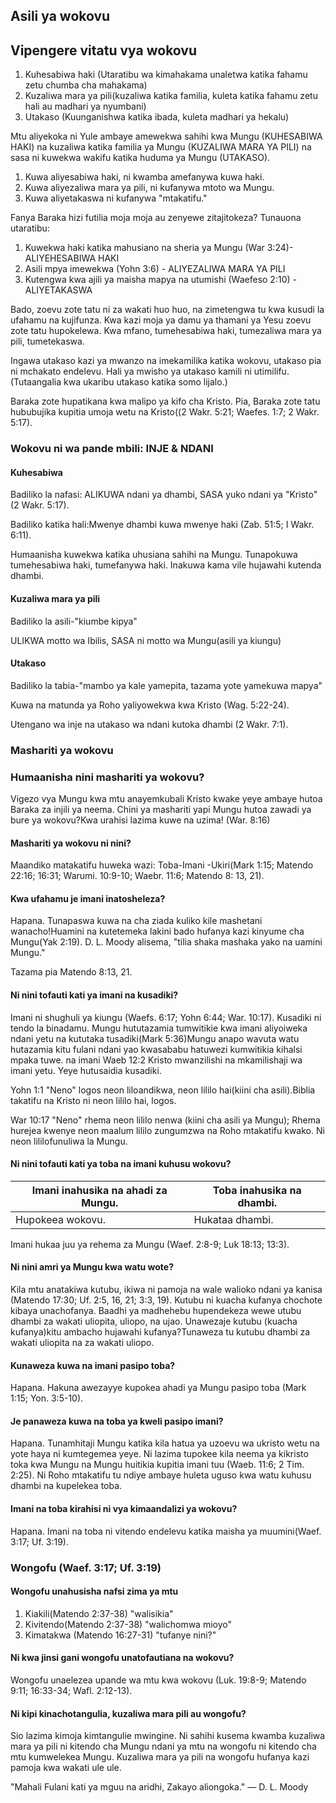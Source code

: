 ﻿## Asili ya wokovu

## Vipengere vitatu vya wokovu

1. Kuhesabiwa haki (Utaratibu wa kimahakama unaletwa katika fahamu zetu chumba cha mahakama)
2. Kuzaliwa mara ya pili(kuzaliwa katika familia, kuleta katika fahamu zetu hali au madhari ya nyumbani)
3. Utakaso (Kuunganishwa katika ibada, kuleta madhari ya hekalu)

Mtu aliyekoka ni Yule ambaye amewekwa sahihi kwa Mungu (KUHESABIWA HAKI) na kuzaliwa katika familia ya Mungu (KUZALIWA MARA YA PILI) na sasa ni kuwekwa wakifu katika huduma ya Mungu (UTAKASO).

1. Kuwa aliyesabiwa haki, ni kwamba amefanywa kuwa haki.
2. Kuwa aliyezaliwa mara ya pili, ni kufanywa mtoto wa Mungu.
3. Kuwa aliyetakaswa ni kufanywa "mtakatifu." 

Fanya Baraka hizi futilia moja moja au zenyewe zitajitokeza? Tunauona utaratibu:
 
1. Kuwekwa haki katika mahusiano na sheria ya Mungu (War 3:24)- ALIYEHESABIWA HAKI
2. Asili mpya imewekwa (Yohn 3:6) - ALIYEZALIWA MARA YA PILI
3. Kutengwa kwa ajili ya maisha mapya na utumishi (Waefeso 2:10) - ALIYETAKASWA 

Bado, zoevu zote tatu ni za wakati huo huo, na zimetengwa tu kwa kusudi la ufahamu na kujifunza. Kwa kazi moja ya damu ya thamani ya Yesu zoevu zote tatu hupokelewa. Kwa mfano, tumehesabiwa haki, tumezaliwa mara ya pili, tumetekaswa.

Ingawa utakaso kazi ya mwanzo na imekamilika katika wokovu, utakaso pia ni mchakato endelevu. Hali ya mwisho ya utakaso kamili ni utimilifu. (Tutaangalia kwa ukaribu utakaso katika somo lijalo.)

Baraka zote hupatikana kwa malipo ya kifo cha Kristo. Pia, Baraka zote tatu hububujika kupitia umoja wetu na Kristo((2 Wakr. 5:21; Waefes. 1:7; 2 Wakr. 5:17).

### Wokovu ni wa pande mbili: INJE & NDANI

#### Kuhesabiwa

Badiliko la nafasi: ALIKUWA ndani ya dhambi, SASA yuko ndani ya "Kristo" (2 Wakr. 5:17).

Badiliko katika hali:Mwenye dhambi kuwa mwenye haki (Zab. 51:5; I Wakr. 6:11).

Humaanisha kuwekwa katika uhusiana sahihi na Mungu. Tunapokuwa tumehesabiwa haki, tumefanywa haki. Inakuwa kama vile hujawahi kutenda dhambi.

#### Kuzaliwa mara ya pili

Badiliko la asili-"kiumbe kipya"

ULIKWA motto wa Ibilis, SASA ni motto wa Mungu(asili ya kiungu)

#### Utakaso

Badiliko la tabia-"mambo ya kale yamepita, tazama yote yamekuwa mapya"

Kuwa na matunda ya Roho yaliyowekwa kwa Kristo (Wag. 5:22-24).

Utengano wa inje na utakaso wa ndani kutoka dhambi (2 Wakr. 7:1).

### Mashariti ya wokovu

### Humaanisha nini mashariti ya wokovu?

Vigezo vya Mungu kwa mtu anayemkubali Kristo kwake yeye ambaye hutoa Baraka za injili ya neema. Chini ya mashariti yapi Mungu hutoa zawadi ya  bure ya wokovu?Kwa urahisi lazima kuwe na uzima! (War. 8:16)

#### Mashariti ya wokovu ni nini?

Maandiko matakatifu huweka wazi: Toba-Imani -Ukiri(Mark 1:15; Matendo 22:16; 16:31; Warumi. 10:9-10; Waebr. 11:6; Matendo 8: 13, 21).

#### Kwa ufahamu je imani inatosheleza?

Hapana. Tunapaswa kuwa na cha ziada kuliko kile mashetani wanacho!Huamini na kutetemeka lakini bado hufanya kazi kinyume cha Mungu(Yak 2:19). D. L. Moody alisema, "tilia shaka mashaka yako na uamini Mungu."

Tazama pia Matendo 8:13, 21.
 
#### Ni nini tofauti kati ya imani na kusadiki?

Imani ni shughuli ya kiungu (Waefs. 6:17; Yohn 6:44; War. 10:17). Kusadiki ni tendo la binadamu. Mungu hututazamia tumwitikie kwa imani aliyoiweka ndani yetu na kututaka tusadiki(Mark 5:36)Mungu anapo wavuta watu hutazamia kitu fulani ndani yao kwasababu hatuwezi kumwitikia kihalsi mpaka tuwe. na imani Waeb 12:2 Kristo mwanzilishi  na mkamilishaji wa imani yetu. Yeye hutusaidia kusadiki.

Yohn 1:1 "Neno" logos neon liloandikwa, neon lililo hai(kiini cha asili).Biblia takatifu na Kristo ni neon lililo hai, logos.

War 10:17 "Neno" rhema neon lililo nenwa (kiini cha asili ya Mungu); Rhema hurejea kwenye neon maalum lililo zungumzwa na Roho mtakatifu kwako. Ni neon lililofunuliwa la Mungu.

#### Ni nini tofauti kati ya toba na imani kuhusu wokovu?

| Imani inahusika na ahadi za Mungu.             | Toba inahusika na dhambi.  |
|------------------------------------------------|----------------------------|
| Hupokeea wokovu.                               | Hukataa dhambi.            |

Imani hukaa juu ya rehema za Mungu (Waef. 2:8-9; Luk 18:13; 13:3).

#### Ni nini amri ya Mungu kwa watu wote?

Kila mtu anatakiwa kutubu, ikiwa ni pamoja na wale walioko ndani ya kanisa (Matendo 17:30; Uf. 2:5, 16, 21; 3:3, 19). Kutubu ni kuacha kufanya chochote kibaya unachofanya. Baadhi ya madhehebu hupendekeza wewe utubu dhambi za wakati uliopita, uliopo, na ujao. Unawezaje kutubu (kuacha kufanya)kitu ambacho hujawahi kufanya?Tunaweza tu kutubu dhambi za wakati uliopita na za wakati uliopo.

#### Kunaweza kuwa na imani pasipo toba?

Hapana. Hakuna awezayye kupokea ahadi ya Mungu pasipo toba (Mark 1:15; Yon. 3:5-10).

#### Je panaweza kuwa na toba ya kweli pasipo imani?

Hapana. Tunamhitaji Mungu katika kila hatua ya uzoevu wa ukristo wetu na yote haya ni kumtegemea yeye. Ni lazima tupokee kila neema ya kikristo toka kwa Mungu na Mungu huitikia kupitia imani tuu (Waeb. 11:6; 2 Tim. 2:25). Ni Roho mtakatifu tu ndiye ambaye huleta uguso kwa watu kuhusu dhambi na kupelekea toba.

#### Imani na toba kirahisi ni vya kimaandalizi ya wokovu?

Hapana. Imani na toba ni vitendo endelevu katika maisha ya muumini(Waef. 3:17; Uf. 3:19).

### Wongofu (Waef. 3:17; Uf. 3:19)

#### Wongofu unahusisha nafsi zima ya mtu

1. Kiakili(Matendo 2:37-38) "walisikia"
2. Kivitendo(Matendo 2:37-38) "walichomwa mioyo"
3. Kimatakwa (Matendo 16:27-31)  "tufanye nini?"

#### Ni kwa jinsi gani wongofu unatofautiana na wokovu?

Wongofu unaelezea upande wa mtu kwa wokovu (Luk. 19:8-9; Matendo 9:11; 16:33-34; Wafl. 2:12-13).

#### Ni kipi kinachotangulia, kuzaliwa mara pili au wongofu?

Sio lazima kimoja kimtangulie mwingine. Ni sahihi kusema kwamba kuzaliwa mara ya pili ni kitendo cha Mungu ndani ya mtu na wongofu ni kitendo cha mtu kumwelekea Mungu. Kuzaliwa mara ya pili na wongofu hufanya kazi pamoja kwa wakati ule ule.

"Mahali Fulani kati ya mguu na aridhi, Zakayo aliongoka." — D. L. Moody

